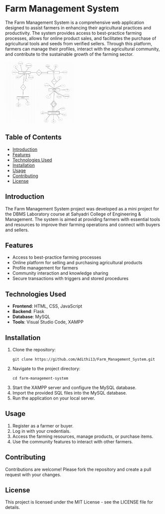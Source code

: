 # Farm Management System

The Farm Management System is a comprehensive web application designed to assist farmers in enhancing their agricultural practices and productivity. The system provides access to best-practice farming processes, allows for online product sales, and facilitates the purchase of agricultural tools and seeds from verified sellers. Through this platform, farmers can manage their profiles, interact with the agricultural community, and contribute to the sustainable growth of the farming sector.

<img src="ER.png" alt="Farm Management System Overview" height="200" />


## Table of Contents
- [Introduction](#introduction)
- [Features](#features)
- [Technologies Used](#technologies-used)
- [Installation](#installation)
- [Usage](#usage)
- [Contributing](#contributing)
- [License](#license)

## Introduction
The Farm Management System project was developed as a mini project for the DBMS Laboratory course at Sahyadri College of Engineering & Management. The system is aimed at providing farmers with essential tools and resources to improve their farming operations and connect with buyers and sellers.

## Features
- Access to best-practice farming processes
- Online platform for selling and purchasing agricultural products
- Profile management for farmers
- Community interaction and knowledge sharing
- Secure transactions with triggers and stored procedures

## Technologies Used
- **Frontend**: HTML, CSS, JavaScript
- **Backend**: Flask
- **Database**: MySQL
- **Tools**: Visual Studio Code, XAMPP


 ## Installation
1. Clone the repository:
   ```
   git clone https://github.com/Adithi13/Farm_Management_System.git
   ```
2. Navigate to the project directory:
   ```
   cd farm-management-system
   ```
3. Start the XAMPP server and configure the MySQL database.
4. Import the provided SQL files into the MySQL database.
5. Run the application on your local server.

## Usage
1. Register as a farmer or buyer.
2. Log in with your credentials.
3. Access the farming resources, manage products, or purchase items.
4. Use the community features to interact with other farmers.

## Contributing
Contributions are welcome! Please fork the repository and create a pull request with your changes.

## License
This project is licensed under the MIT License - see the LICENSE file for details.

